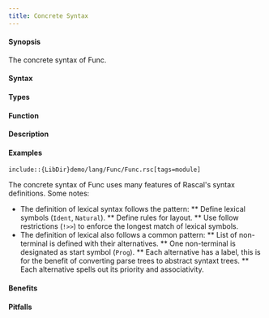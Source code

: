 ```yaml
---
title: Concrete Syntax
---
```


#### Synopsis

The concrete syntax of Func.

#### Syntax

#### Types

#### Function

#### Description

#### Examples

```rascal
include::{LibDir}demo/lang/Func/Func.rsc[tags=module]
```

                
The concrete syntax of Func uses many features of Rascal's syntax definitions. Some notes:

*   The definition of lexical syntax follows the pattern:
**  Define lexical symbols (`Ident`, `Natural`).
**  Define rules for layout.
**  Use follow restrictions (`!>>`) to enforce the longest match of lexical symbols.
*  The definition of lexical also follows a common pattern:
**  List of non-terminal is defined with their alternatives.
**  One non-terminal is designated as start symbol (`Prog`).
**  Each alternative has a label, this is for the benefit of converting parse trees to abstract syntaxt trees.
**  Each alternative spells out its priority and associativity.

#### Benefits

#### Pitfalls

